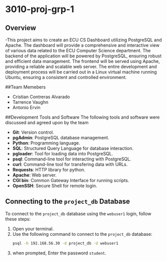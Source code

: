 # 3010-proj-grp-1

## Overview
-This project aims to create an ECU CS Dashboard utilizing PostgreSQL and Apache. The dashboard will provide a comprehensive and interactive view of various data related to the ECU Computer Science department. The backend of the application will be powered by PostgreSQL, ensuring robust and efficient data management. The frontend will be served using Apache, providing a reliable and scalable web server. The entire development and deployment process will be carried out in a Linux virtual machine running Ubuntu, ensuring a consistent and controlled environment.

##Team Memebers 
- Cristian Contreras Alvarado
- Tarrence Vaughn
- Antonio Ervin

##Development Tools and Software
The following tools and software were discussed and agreed upon by the team
- **Git**: Version control.
- **pgAdmin**: PostgreSQL database management.
- **Python**: Programming language.
- **SQL**: Structured Query Language for database interaction.
- **pgloader**: Tool for loading data into PostgreSQL.
- **psql**: Command-line tool for interacting with PostgreSQL.
- **curl**: Command-line tool for transfering data with URLs.
- **Requests**: HTTP library for python.
- **Apache**: Web server.
- **CGI bin**: Common Gateway Interface for running scripts.
- **OpenSSH**: Secure Shell for remote login.

  
## Connecting to the `project_db` Database
To connect to the `project_db` database using the `webuser1` login, follow these steps:

1. Open your terminal.
2. Use the following command to connect to the `project_db` database:
   ```bash
   psql -h 192.168.56.30 -d project_db -U webuser1
3. when prompted, Enter the password `student`.
